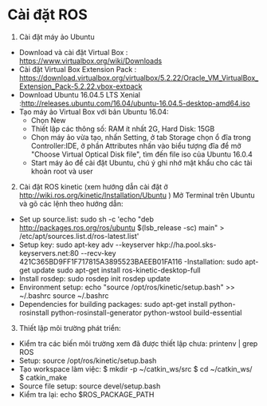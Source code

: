 # Cài đặt ROS
1. Cài đặt máy ảo Ubuntu
- Download và cài đặt Virtual Box : https://www.virtualbox.org/wiki/Downloads
- Cài đặt Virtual Box Extension Pack : https://download.virtualbox.org/virtualbox/5.2.22/Oracle_VM_VirtualBox_Extension_Pack-5.2.22.vbox-extpack
- Download Ubuntu 16.04.5 LTS Xenial :http://releases.ubuntu.com/16.04/ubuntu-16.04.5-desktop-amd64.iso
- Tạo máy ảo Virtual Box với bản Ubuntu 16.04:
	+ Chọn New
	+ Thiết lập các thông số: RAM ít nhất 2G, Hard Disk: 15GB
	+ Chọn máy ảo vừa tạo, nhấn Setting, ở tab Storage chọn ổ đĩa trong Controller:IDE, ở phần Attributes nhấn vào biểu tượng đĩa để mở "Choose Virtual Optical Disk file", tìm đến file iso của Ubuntu 16.0.4
	+ Start máy ảo để cài đặt Ubuntu, chú ý ghi nhớ mật khẩu cho các tài khoản root và user
2. Cài đặt ROS kinetic (xem hướng dẫn cài đặt ở http://wiki.ros.org/kinetic/Installation/Ubuntu )
Mở Terminal trên Ubuntu và gõ các lệnh theo hướng dẫn:
- Set up source.list:
sudo sh -c 'echo "deb http://packages.ros.org/ros/ubuntu $(lsb_release -sc) main" > /etc/apt/sources.list.d/ros-latest.list'
- Setup key:
sudo apt-key adv --keyserver hkp://ha.pool.sks-keyservers.net:80 --recv-key 421C365BD9FF1F717815A3895523BAEEB01FA116
-Installation:
sudo apt-get update
sudo apt-get install ros-kinetic-desktop-full
- Install rosdep:
sudo rosdep init
rosdep update
- Environment setup:
echo "source /opt/ros/kinetic/setup.bash" >> ~/.bashrc
source ~/.bashrc
- Dependencies for building packages:
sudo apt-get install python-rosinstall python-rosinstall-generator python-wstool build-essential
3. Thiết lập môi trường phát triển:
- Kiểm tra các biến môi trường xem đã được thiết lập chưa:
printenv | grep ROS
- Setup:
source /opt/ros/kinetic/setup.bash
- Tạo workspace làm việc:
$ mkdir -p ~/catkin_ws/src
$ cd ~/catkin_ws/
$ catkin_make
- Source file setup:
source devel/setup.bash
- Kiểm tra lại:
 echo $ROS_PACKAGE_PATH
